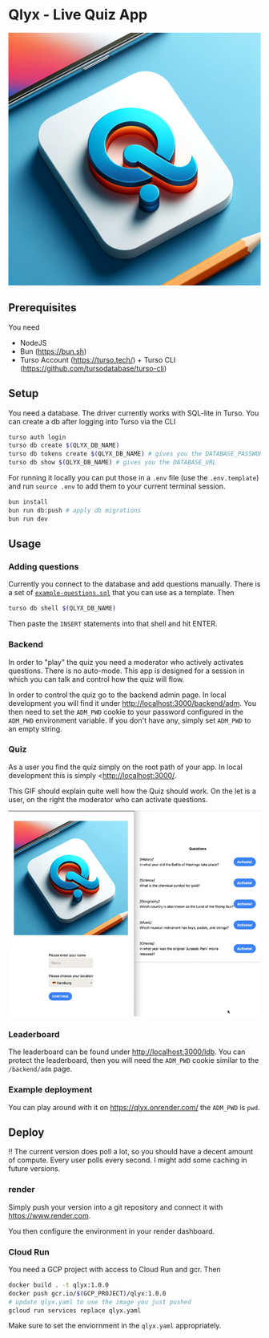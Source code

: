# Qlyx - Live Quiz App

![Logo of Qlyx](/public/logo.png)

## Prerequisites

You need

 - NodeJS
 - Bun (https://bun.sh)
 - Turso Account (https://turso.tech/) + Turso CLI (https://github.com/tursodatabase/turso-cli)

## Setup

You need a database. The driver currently works with SQL-lite in Turso. You can create a db after logging into Turso via the CLI

```bash
turso auth login
turso db create $(QLYX_DB_NAME)
turso db tokens create $(QLYX_DB_NAME) # gives you the DATABASE_PASSWORD / JWT
turso db show $(QLYX_DB_NAME) # gives you the DATABASE_URL
```

For running it locally you can put those in a `.env` file (use the `.env.template`) and run `source .env` to add them to your current terminal session.

```bash
bun install
bun run db:push # apply db migrations
bun run dev
```

## Usage

### Adding questions

Currently you connect to the database and add questions manually. There is a set of [`example-questions.sql`](/example-questions.sql) that you can use as a template. Then

```bash
turso db shell $(QLYX_DB_NAME)
```

Then paste the `INSERT` statements into that shell and hit ENTER.

### Backend

In order to "play" the quiz you need a moderator who actively activates questions. There is no auto-mode.
This app is designed for a session in which you can talk and control how the quiz will flow.

In order to control the quiz go to the backend admin page. In local development you will find it under <http://localhost:3000/backend/adm>. You then need to set the `ADM_PWD` cookie to your password configured in the `ADM_PWD` environment variable. If you don't have any, simply set `ADM_PWD` to an empty string.

### Quiz

As a user you find the quiz simply on the root path of your app. In local development this is simply <<http://localhost:3000/>.

This GIF should explain quite well how the Quiz should work. On the let is a user, on the right the moderator who can activate questions.

![A session of Qlyx](./qlyx.gif)

### Leaderboard

The leaderboard can be found under <http://localhost:3000/ldb>. You can protect the leaderboard, then you will need the `ADM_PWD` cookie similar to the `/backend/adm` page.

### Example deployment

You can play around with it on <https://qlyx.onrender.com/> the `ADM_PWD` is `pwd`.

## Deploy

‼️ The current version does poll a lot, so you should have a decent amount of compute. Every user polls every second. I might add some caching in future versions.

### render

Simply push your version into a git repository and connect it with <https://www.render.com>.

You then configure the environment in your render dashboard.

### Cloud Run

You need a GCP project with access to Cloud Run and gcr. Then

```bash
docker build . -t qlyx:1.0.0
docker push gcr.io/$(GCP_PROJECT)/qlyx:1.0.0
# update qlyx.yaml to use the image you just pushed
gcloud run services replace qlyx.yaml
```

Make sure to set the enviornment in the `qlyx.yaml` appropriately.
